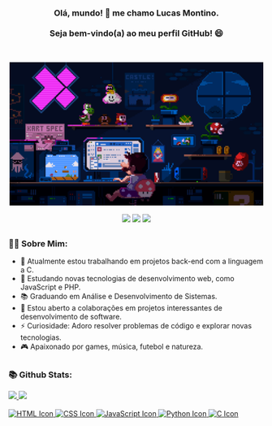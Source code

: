 <h3 align="center">Olá, mundo! 👋 me chamo Lucas Montino.<br><br>Seja bem-vindo(a) ao meu perfil GitHub! 😄</h3>

<br>

<div>
  <p align="center"><img src="./mario.gif" width="500"></p>
</div>

<div align="center">
  <a href="https://www.linkedin.com/in/lucasmontino/">
    <img src="https://img.shields.io/badge/-LinkedIn-%230077B5?style=for-the-badge&logo=linkedin&logoColor=white"></a> 
  <a href="http://api.whatsapp.com/send?phone=5511972751294">
    <img src="https://img.shields.io/badge/WhatsApp-25D366?style=for-the-badge&logo=whatsapp&logoColor=white"></a>
  <a href="mailto:lucasmontino@hotmail.com">
    <img src="https://img.shields.io/badge/Outlook-%230077B5.svg?style=flat-square&logo=microsoft-outlook&logoColor=white" width="100"></a>
</div>

##

<h3> 👨‍💻 Sobre Mim: <br></h3>

- 🔭 Atualmente estou trabalhando em projetos back-end com a linguagem a C.
- 🌱 Estudando novas tecnologias de desenvolvimento web, como JavaScript e PHP.
-  📚 Graduando em Análise e Desenvolvimento de Sistemas.
- 👯 Estou aberto a colaborações em projetos interessantes de desenvolvimento de software.
- ⚡ Curiosidade: Adoro resolver problemas de código e explorar novas tecnologias.
- 🎮 Apaixonado por games, música, futebol e natureza.

## 

<h3> 📚 Github Stats: <br></h3>
  
<div>
  <a href="[https://github.com/LMoont](https://github.com/LMoont)"> 
  <img height="170em" src="https://github-readme-stats.vercel.app/api?username=LMoont&show_icons=true&theme=tokyonight&include_all_commits=true&count_private=true"/>
  <img height="150em" src="https://github-readme-stats.vercel.app/api/top-langs/?username=LMoont&layout=compact&langs_count=16&theme=tokyonight"/>
</div>

<br>

<div>
    <img src="https://img.icons8.com/color/48/000000/html-5--v1.png" alt="HTML Icon">
    <img src="https://img.icons8.com/color/48/000000/css3.png" alt="CSS Icon">
    <img src="https://img.icons8.com/color/48/000000/javascript.png" alt="JavaScript Icon">
    <img src="https://img.icons8.com/color/48/000000/python.png" alt="Python Icon">
    <img src="https://img.icons8.com/color/48/000000/c-programming.png" alt="C Icon">
  </div>


<!--
**LMoont/lmoont** is a ✨ _special_ ✨ repository because its `README.md` (this file) appears on your GitHub profile.

Here are some ideas to get you started:

- 🔭 I’m currently working on ...
- 🌱 I’m currently learning ...
- 👯 I’m looking to collaborate on ...
- 🤔 I’m looking for help with ...
- 💬 Ask me about ...
- 📫 How to reach me: ...
- 😄 Pronouns: ...
- ⚡ Fun fact: ...
-->
